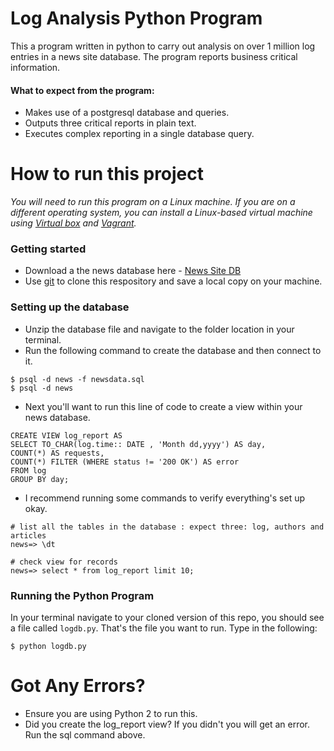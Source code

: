 # Log Analysis Python Program

This a program written in python to carry out analysis on over 1 million log entries in a news site database. 
The program reports business critical information.

#### What to expect from the program: 
- Makes use of a postgresql database and queries.
- Outputs three critical reports in plain text.
- Executes complex reporting in a single database query.

# How to run this project

_You will need to run this program on a Linux machine. If you are on a different operating system, you can install a Linux-based virtual machine using [Virtual box](https://www.virtualbox.org/) and [Vagrant](https://www.vagrantup.com/downloads.html)._ 

### Getting started

- Download a the news database here - [News Site DB](https://d17h27t6h515a5.cloudfront.net/topher/2016/August/57b5f748_newsdata/newsdata.zip)
- Use [git](https://github.com/ijayoa/log-analysis-program) to clone this respository and save a local copy on your machine.

### Setting up the database

- Unzip the database file and navigate to the folder location in your terminal. 
- Run the following command to create the database and then connect to it.

```
$ psql -d news -f newsdata.sql
$ psql -d news

```
- Next you'll want to run this line of code to create a view within your news database.

```
CREATE VIEW log_report AS 
SELECT TO_CHAR(log.time:: DATE , 'Month dd,yyyy') AS day, 
COUNT(*) AS requests,
COUNT(*) FILTER (WHERE status != '200 OK') AS error 
FROM log 
GROUP BY day;
```
 - I recommend running some commands to verify everything's set up okay. 
 
 ```
 # list all the tables in the database : expect three: log, authors and articles
news=> \dt

# check view for records 
news=> select * from log_report limit 10;

```

### Running the Python Program

In your terminal navigate to your cloned version of this repo, you should see a file called `logdb.py`. 
That's the file you want to run. Type in the following: 

```
$ python logdb.py

```

# Got Any Errors?

- Ensure you are using Python 2 to run this.
- Did you create the log_report view? If you didn't you will get an error. Run the sql command above.

